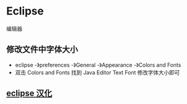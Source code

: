 # Eclipse
编辑器

## 修改文件中字体大小
- eclipse -》preferences -》General -》Appearance -》Colors and Fonts
- 双击 Colors and Fonts 找到 Java Editor Text Font 修改字体大小即可

## [eclipse 汉化](https://blog.csdn.net/qq_43736451/article/details/116240449)
